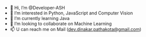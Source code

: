 - 👋 Hi, I’m @Developer-ASH
- 👀 I’m interested in Python, JavaScript and Computer Vision
- 🌱 I’m currently learning Java
- 💞️ I’m looking to collaborate on Machine Learning
- 📫 U can reach me on Mail (dev.dinakar.pathakota@gmail.com)

<!---
Developer-ASH/Developer-ASH is a ✨ special ✨ repository because its `README.md` (this file) appears on your GitHub profile.
You can click the Preview link to take a look at your changes.
--->
